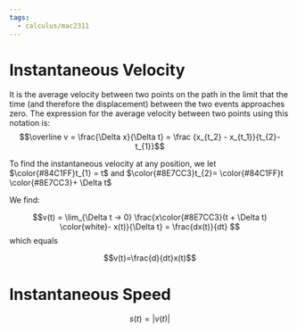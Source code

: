 ```yaml
---
tags:
  - calculus/mac2311
---
```


# Instantaneous Velocity
 
It is the average velocity between two points on the path in the limit that the time (and therefore the displacement) between the two events approaches zero.  The expression for the average velocity between two points using this notation is:
$$\overline v = \frac{\Delta x}{\Delta t} = \frac {x_{t_2} - x_{t_1}}{t_{2}-t_{1}}$$

To find the instantaneous velocity at any position, we let $\color{#84C1FF}t_{1} = t$ and $\color{#8E7CC3}t_{2}= \color{#84C1FF}t \color{#8E7CC3}+ \Delta t$

We find: 

$$v(t) = \lim_{\Delta t → 0} \frac{x\color{#8E7CC3}(t + \Delta t) \color{white}- x(t)}{\Delta t} = \frac{dx(t)}{dt}
$$
which equals

$$v(t)=\frac{d}{dt}x(t)$$

# Instantaneous Speed

$$s(t) = \vert v(t) \vert$$
